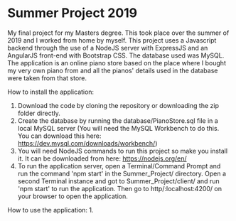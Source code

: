 # Summer Project 2019
My final project for my Masters degree. This took place over the summer of 2019 and I worked from home by myself. This project uses a Javascript backend through the use of a NodeJS server with ExpressJS and an AngularJS front-end with Bootstrap CSS. The database used was MySQL. The application is an online piano store based on the place where I bought my very own piano from and all the pianos' details used in the database were taken from that store. 

How to install the application:
1. Download the code by cloning the repository or downloading the zip folder directly.
2. Create the database by running the database/PianoStore.sql file in a local MySQL server (You will need the MySQL Workbench to do this. You can download this here: https://dev.mysql.com/downloads/workbench/)
3. You will need NodeJS commands to run this project so make you install it. It can be downloaded from here: https://nodejs.org/en/
4. To run the application server, open a Terminal/Command Prompt and run the command 'npm start' in the Summer_Project/ directory. Open a second Terminal instance and got to Summer_Project/client/ and run 'npm start' to run the application. Then go to http/:localhost:4200/ on your browser to open the application.

How to use the application:
1. 
